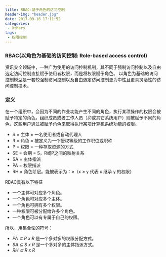 ```yaml
---
title: RBAC-基于角色的访问控制
header-img: "header.jpg"
date: 2017-09-16 17:11:52
categories:
 - Others
tags:
 - 权限控制
---
```


### RBAC(以角色为基础的访问控制: Role-based access control)

资讯安全领域中，一种广为使用的访问控制机制，其不同于强制访问控制以及自由选定访问控制直接赋予使用者权限，而是将权限赋予角色。
以角色为基础的访问控制模型是一套较强制访问控制以及自由选定访问控制更为中性且更具灵活性的访问控制技术。

### 定义

在一个组织中，会因为不同的作业功能产生不同的角色，执行某项操作的权限会被赋予特定的角色。组织成员或者工作人员（抑或其它系统用户）则被赋予不同的角色，这些用户通过被赋予角色来取得执行某项计算机系统功能的权限。
* S = 主体 = 一名使用者或自动代理人
* R = 角色 = 被定义为一个授权等级的工作职位或职称
* P = 权限 = 一种存取资源的方式
* SE = 会期 = S，R或P之间的映射关系
* SA = 主体指派
* PA = 权限指派
* RH = 角色阶层。能被表示为：≥（x ≥ y 代表 x 继承 y 的权限）

RBAC具有以下特征
* 一个主体可对应多个角色。
* 一个角色可对应多个主体。
* 一个角色可拥有多个权限。
* 一种权限可被分配给许多个角色。
* 一个角色可以有专属于自己的权限。

所以，用集合论的符号：

* *PA &sube; P x R*  是一个多对多的权限分配方式。
* *SA &sube; S x R*  是一个多对多的主体指派方式。
* *RH &sube; R x R*



